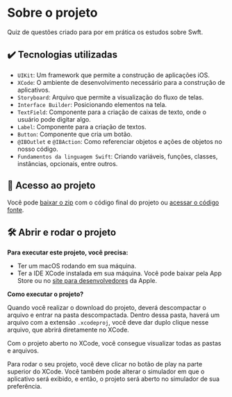 # Sobre o projeto

Quiz de questões criado para por em prática os estudos sobre Swft.

## ✔️ Tecnologias utilizadas 
- `UIKit`: Um framework que permite a construção de aplicações iOS.
- `XCode`: O ambiente de desenvolvimento necessário para a construção de aplicativos.
- `Storyboard`: Arquivo que permite a visualização do fluxo de telas.
- `Interface Builder`: Posicionando elementos na tela.
- `TextField`: Componente para a criação de caixas de texto, onde o usuário pode digitar algo.
- `Label`: Componente para a criação de textos.
- `Button`: Componente que cria um botão.
- `@IBOutlet` e `@IBAction`: Como referenciar objetos e ações de objetos no nosso código.
- `Fundamentos da linguagem Swift`: Criando variáveis, funções, classes, instâncias, opcionais, entre outros.

## 📁 Acesso ao projeto
Você pode [baixar o zip](https://github.com/souzalarissa383/iQuiz/archive/refs/heads/main.zip) com o código final do projeto ou [acessar o código fonte](https://github.com/souzalarissa383/iQuiz).

## 🛠️ Abrir e rodar o projeto

**Para executar este projeto, você precisa:**

- Ter um macOS rodando em sua máquina.
- Ter a IDE XCode instalada em sua máquina. Você pode baixar pela App Store ou no [site para desenvolvedores](https://developer.apple.com/download/all/) da Apple.
  
**Como executar o projeto?**

Quando você realizar o download do projeto, deverá descompactar o arquivo e entrar na pasta descompactada. Dentro dessa pasta, haverá um arquivo com a extensão `.xcodeproj`, você deve dar duplo clique nesse arquivo, que abrirá diretamente no XCode. 

Com o projeto aberto no XCode, você consegue visualizar todas as pastas e arquivos.

Para rodar o seu projeto, você deve clicar no botão de play na parte superior do XCode. Você também pode alterar o simulador em que o aplicativo será exibido, e então, o projeto será aberto no simulador de sua preferência.

